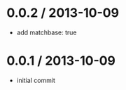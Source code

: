 
0.0.2 / 2013-10-09
==================

  * add matchbase: true

0.0.1 / 2013-10-09
==================

  * initial commit
